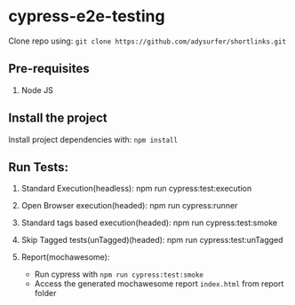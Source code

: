 # cypress-e2e-testing

Clone repo using: `git clone https://github.com/adysurfer/shortlinks.git`

## Pre-requisites

1. Node JS

## Install the project

Install project dependencies with: `npm install`

## Run Tests:

1. Standard Execution(headless): npm run cypress:test:execution
2. Open Browser execution(headed): npm run cypress:runner
3. Standard tags based execution(headed): npm run cypress:test:smoke
4. Skip Tagged tests(unTagged)(headed): npm run cypress:test:unTagged
5. Report(mochawesome):

   - Run cypress with `npm run cypress:test:smoke`
   - Access the generated mochawesome report `index.html` from report folder
  
